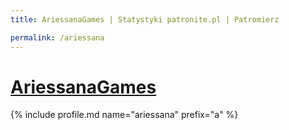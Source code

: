 ```yaml
---
title: AriessanaGames | Statystyki patronite.pl | Patromierz

permalink: /ariessana
---
```


# [AriessanaGames](https://patronite.pl/ariessana)

{% include profile.md name="ariessana" prefix="a" %}
